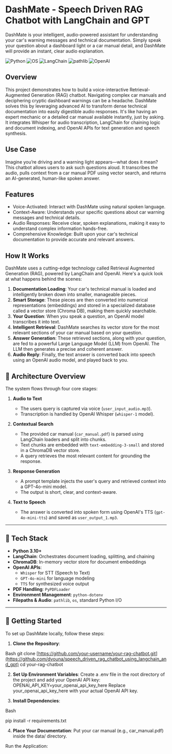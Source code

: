 # DashMate - Speech Driven RAG Chatbot with LangChain and GPT

DashMate is your intelligent, audio-powered assistant for understanding your car's warning messages and technical documentation. Simply speak your question about a dashboard light or a car manual detail, and DashMate will provide an instant, clear audio explanation.

![Python](https://img.shields.io/badge/Python-3.10%2B-blue?logo=python)
![OS](https://img.shields.io/badge/OS-Cross--platform-lightgrey?logo=windows)
![LangChain](https://img.shields.io/badge/LangChain-🔗-orange)
![pathlib](https://img.shields.io/badge/Pathlib-built--in%20module-informational)
![OpenAI](https://img.shields.io/badge/OpenAI-API-green?logo=openai)

## Overview 
This project demonstrates how to build a voice-interactive Retrieval-Augmented Generation (RAG) chatbot. Navigating complex car manuals and deciphering cryptic dashboard warnings can be a headache. DashMate solves this by leveraging advanced AI to transform dense technical documentation into easily digestible audio responses. It's like having an expert mechanic or a detailed car manual available instantly, just by asking. It integrates Whisper for audio transcription, LangChain for chaining logic and document indexing, and OpenAI APIs for text generation and speech synthesis. 

## Use Case 
Imagine you’re driving and a warning light appears—what does it mean? This chatbot allows users to ask such questions aloud. It transcribes the audio, pulls context from a car manual PDF using vector search, and returns an AI-generated, human-like spoken answer.

## Features
- Voice-Activated: Interact with DashMate using natural spoken language.
- Context-Aware: Understands your specific questions about car warning messages and technical details.
- Audio Responses: Receive clear, spoken explanations, making it easy to understand complex information hands-free.
- Comprehensive Knowledge: Built upon your car's technical documentation to provide accurate and relevant answers.

## How It Works
DashMate uses a cutting-edge technology called Retrieval Augmented Generation (RAG), powered by LangChain and OpenAI. Here's a quick look at what happens behind the scenes:

1. **Documentation Loading**: Your car's technical manual is loaded and intelligently broken down into smaller, manageable pieces.
2. **Smart Storage**: These pieces are then converted into numerical representations (embeddings) and stored in a specialized database called a vector store (Chroma DB), making them quickly searchable.
3. **Your Question**: When you speak a question, an OpenAI model transcribes it into text.
4. **Intelligent Retrieval**: DashMate searches its vector store for the most relevant sections of your car manual based on your question.
5. **Answer Generation**: These retrieved sections, along with your question, are fed to a powerful Large Language Model (LLM) from OpenAI. The LLM then generates a precise and coherent answer.
6. **Audio Reply**: Finally, the text answer is converted back into speech using an OpenAI audio model, and played back to you.

## 🧠 Architecture Overview

The system flows through four core stages: 

1. **Audio to Text**  
   - The users query is captured via voice (`user_input_audio.mp3`).
   - Transcription is handled by OpenAI Whisper (`whisper-1` model).

2. **Contextual Search**  
   - The provided car manual (`car_manual.pdf`) is parsed using LangChain loaders and split into chunks.
   - Text chunks are embedded with `text-embedding-3-small` and stored in a ChromaDB vector store.
   - A query retrieves the most relevant content for grounding the response.

3. **Response Generation**  
   - A prompt template injects the user's query and retrieved context into a GPT-4o-mini model.
   - The output is short, clear, and context-aware.

4. **Text to Speech**  
   - The answer is converted into spoken form using OpenAI's TTS (`gpt-4o-mini-tts`) and saved as `user_output_1.mp3`.

---

## 🧰 Tech Stack

- **Python 3.10+**
- **LangChain**: Orchestrates document loading, splitting, and chaining
- **ChromaDB**: In-memory vector store for document embeddings
- **OpenAI APIs**: 
  - `Whisper` for STT (Speech to Text)
  - `GPT-4o-mini` for language modeling
  - `TTS` for synthesized voice output
- **PDF Handling**: `PyPDFLoader`
- **Environment Management**: `python-dotenv`
- **Filepaths & Audio**: `pathlib`, `os`, standard Python I/O

---

## 📝 Getting Started

To set up DashMate locally, follow these steps:
1. **Clone the Repository**:

Bash
git clone [https://github.com/your-username/your-rag-chatbot.git](https://github.com/dvouna/speech_driven_rag_chatbot_using_langchain_and_gpt)
cd your-rag-chatbot 

2. **Set Up Environment Variables**:
Create a .env file in the root directory of the project and add your OpenAI API key:
OPENAI_API_KEY=your_openai_api_key_here
Replace your_openai_api_key_here with your actual OpenAI API key.

3. **Install Dependencies**:

Bash

pip install -r requirements.txt

4. **Place Your Documentation**:
Put your car manual (e.g., car_manual.pdf) inside the data/ directory.

Run the Application:
